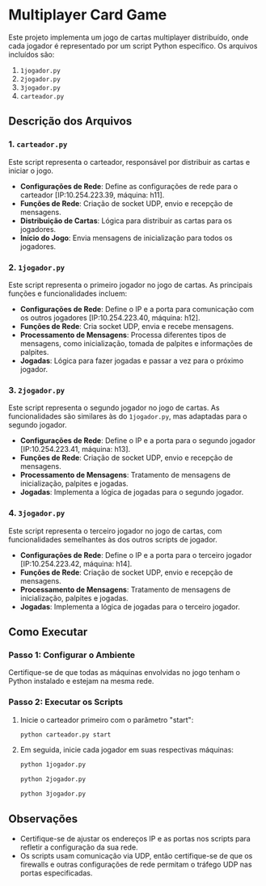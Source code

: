 # Multiplayer Card Game

Este projeto implementa um jogo de cartas multiplayer distribuído, onde cada jogador é representado por um script Python específico. Os arquivos incluídos são:

1. `1jogador.py`
2. `2jogador.py`
3. `3jogador.py`
4. `carteador.py`

## Descrição dos Arquivos

### 1. `carteador.py`
Este script representa o carteador, responsável por distribuir as cartas e iniciar o jogo.

- **Configurações de Rede**: Define as configurações de rede para o carteador [IP:10.254.223.39, máquina: h11].
- **Funções de Rede**: Criação de socket UDP, envio e recepção de mensagens.
- **Distribuição de Cartas**: Lógica para distribuir as cartas para os jogadores.
- **Início do Jogo**: Envia mensagens de inicialização para todos os jogadores.

### 2. `1jogador.py`
Este script representa o primeiro jogador no jogo de cartas. As principais funções e funcionalidades incluem:

- **Configurações de Rede**: Define o IP e a porta para comunicação com os outros jogadores [IP:10.254.223.40, máquina: h12].
- **Funções de Rede**: Cria socket UDP, envia e recebe mensagens.
- **Processamento de Mensagens**: Processa diferentes tipos de mensagens, como inicialização, tomada de palpites e informações de palpites.
- **Jogadas**: Lógica para fazer jogadas e passar a vez para o próximo jogador.

### 3. `2jogador.py`
Este script representa o segundo jogador no jogo de cartas. As funcionalidades são similares às do `1jogador.py`, mas adaptadas para o segundo jogador.

- **Configurações de Rede**: Define o IP e a porta para o segundo jogador [IP:10.254.223.41, máquina: h13].
- **Funções de Rede**: Criação de socket UDP, envio e recepção de mensagens.
- **Processamento de Mensagens**: Tratamento de mensagens de inicialização, palpites e jogadas.
- **Jogadas**: Implementa a lógica de jogadas para o segundo jogador.

### 4. `3jogador.py`
Este script representa o terceiro jogador no jogo de cartas, com funcionalidades semelhantes às dos outros scripts de jogador.

- **Configurações de Rede**: Define o IP e a porta para o terceiro jogador [IP:10.254.223.42, máquina: h14].
- **Funções de Rede**: Criação de socket UDP, envio e recepção de mensagens.
- **Processamento de Mensagens**: Tratamento de mensagens de inicialização, palpites e jogadas.
- **Jogadas**: Implementa a lógica de jogadas para o terceiro jogador.

## Como Executar

### Passo 1: Configurar o Ambiente

Certifique-se de que todas as máquinas envolvidas no jogo tenham o Python instalado e estejam na mesma rede.

### Passo 2: Executar os Scripts

1. Inicie o carteador primeiro com o parãmetro "start":
   ```bash
   python carteador.py start

2. Em seguida, inicie cada jogador em suas respectivas máquinas:
   ```bash
   python 1jogador.py
   ```
   ```bash
   python 2jogador.py
   ````
   ```bash
   python 3jogador.py

## Observações

+ Certifique-se de ajustar os endereços IP e as portas nos scripts para refletir a configuração da sua rede.
+ Os scripts usam comunicação via UDP, então certifique-se de que os firewalls e outras configurações de rede permitam o tráfego UDP nas portas especificadas.

